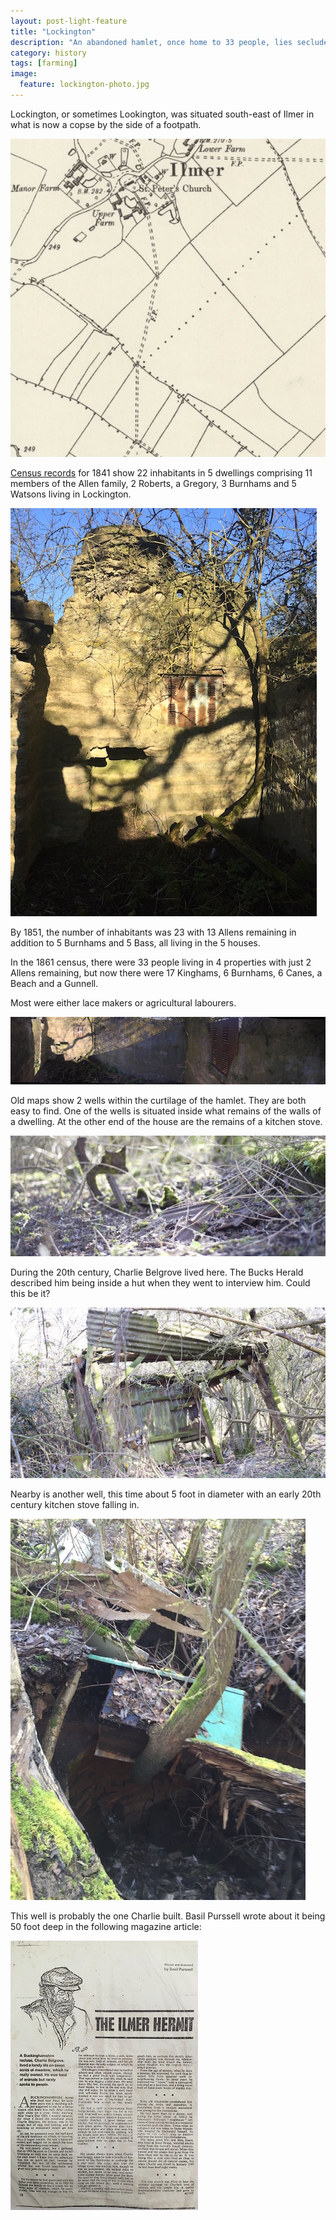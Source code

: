 ```yaml
---
layout: post-light-feature
title: "Lockington"
description: "An abandoned hamlet, once home to 33 people, lies secluded in undergrowth just off a popular footpath."
category: history
tags: [farming]
image:
  feature: lockington-photo.jpg
---
```


Lockington, or sometimes Lookington, was situated south-east of Ilmer in what is now a copse by the side of a footpath.

![Lockington map](/images/lockington.jpg)

[Census records](http://www.saunderton.demon.co.uk/basic_saunderton/pdf/lockington%20all%20years.pdf) for 1841 show 22 inhabitants in 5 dwellings comprising 11 members of the Allen family, 2 Roberts, a Gregory, 3 Burnhams and 5 Watsons living in Lockington.

![Building](/images/lockington-dwelling.jpg)

By 1851, the number of inhabitants was 23 with 13 Allens remaining in addition to 5 Burnhams and 5 Bass, all living in the 5 houses.

In the 1861 census, there were 33 people living in 4 properties with just 2 Allens remaining, but now there were 17 Kinghams, 6 Burnhams, 6 Canes, a Beach and a Gunnell.

Most were either lace makers or agricultural labourers.

![Interior](/images/lockington-dwelling-interior.jpg)

Old maps show 2 wells within the curtilage of the hamlet. They are both easy to find. One of the wells is situated inside what remains of the walls of a dwelling. At the other end of the house are the remains of a kitchen stove.

![Stove](/images/lockington-stove.jpg)

During the 20th century, Charlie Belgrove lived here. The Bucks Herald described him being inside a hut when they went to interview him. Could this be it?

![Charlies bedroom](/images/lockington-hut.jpg)

Nearby is another well, this time about 5 foot in diameter with an early 20th century kitchen stove falling in.

![Another well](/images/lockington-well2.jpg)

This well is probably the one Charlie built. Basil Purssell wrote about it being 50 foot deep in the following magazine article:

[![Magazine Feature](/images/ilmer-hermit-thumbnail.jpg)](/images/ilmer-hermit.jpg)